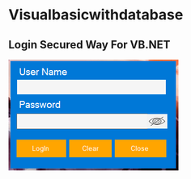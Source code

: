 # Visualbasicwithdatabase
## Login Secured Way For VB.NET 
![Alt text](https://github.com/LeeBytez/Visualbasicwithdatabase/blob/master/00_01/logindet.png?raw=true "Project Image")
